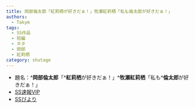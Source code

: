 ```yaml
---
title: 岡部倫太郎「紅莉栖が好きだぁ！」牧瀬紅莉栖「私も倫太郎が好きだぁ！」
authors:
  - Takym
tags:
  - SS作品
  - 短編
  - ネタ
  - 岡部
  - 紅莉栖
category: shutage
---
```

- 題名：**^岡部倫太郎**「**^紅莉栖**が好きだぁ！」**^牧瀬紅莉栖**「私も&#x200B;**^倫太郎**が好きだぁ！」
- [SS速報VIP](https://ex14.vip2ch.com/test/read.cgi/news4ssnip/1633795451/)
- [SSびより](http://ssbiyori.blog.fc2.com/blog-entry-34017.html)
